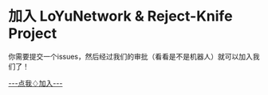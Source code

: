 # 加入 LoYuNetwork & Reject-Knife Project

你需要提交一个issues，然后经过我们的审批（看看是不是机器人）就可以加入我们了！

 [---点我♢加入---](https://github.com/loyunet/join_us/issues/new?title=%E6%8F%90%E4%BA%A4%E5%8A%A0%E5%85%A5%E7%94%B3%E8%AF%B7&body=%E3%80%90%E4%BD%A0%E7%9A%84Github%E5%90%8D%E5%AD%97%E3%80%91%E3%80%81%E3%80%90%E4%BD%A0%E7%9A%84QQ%E5%8F%B7%EF%BC%88%E5%8F%AF%E4%BB%A5%E5%B0%9D%E8%AF%95%E5%85%88%E5%8A%A0%E5%85%A5qq%E7%BE%A4%EF%BC%9F%EF%BC%89%E3%80%91%E3%80%81%E3%80%90%E6%98%AF%E5%90%A6%E8%A6%81%E5%8A%A0%E5%85%A5Reject-Knife%E9%A1%B9%E7%9B%AE%E7%BB%84%E3%80%91%E3%80%81%E3%80%90%E7%8E%B0%E5%9C%A8%E6%98%AF%E5%8C%97%E4%BA%AC%E5%87%A0%E7%82%B9%EF%BC%9F%E3%80%91)